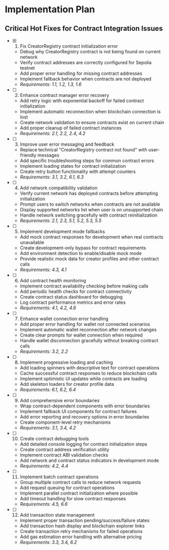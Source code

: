# Implementation Plan

## Critical Hot Fixes for Contract Integration Issues

- [x] 1. Fix CreatorRegistry contract initialization error




  - Debug why CreatorRegistry contract is not being found on current network
  - Verify contract addresses are correctly configured for Sepolia testnet
  - Add proper error handling for missing contract addresses
  - Implement fallback behavior when contracts are not deployed
  - _Requirements: 1.1, 1.2, 1.3, 1.6_

- [ ] 2. Enhance contract manager error recovery
  - Add retry logic with exponential backoff for failed contract initialization
  - Implement automatic reconnection when blockchain connection is lost
  - Create network validation to ensure contracts exist on current chain
  - Add proper cleanup of failed contract instances
  - _Requirements: 2.1, 2.2, 2.4, 4.2_

- [ ] 3. Improve user error messaging and feedback
  - Replace technical "CreatorRegistry contract not found" with user-friendly messages
  - Add specific troubleshooting steps for common contract errors
  - Implement loading states for contract initialization
  - Create retry button functionality with attempt counters
  - _Requirements: 3.1, 3.2, 6.1, 6.3_

- [ ] 4. Add network compatibility validation
  - Verify current network has deployed contracts before attempting initialization
  - Prompt users to switch networks when contracts are not available
  - Display supported networks list when user is on unsupported chain
  - Handle network switching gracefully with contract reinitialization
  - _Requirements: 2.1, 2.3, 5.1, 5.2, 5.3, 5.5_

- [ ] 5. Implement development mode fallbacks
  - Add mock contract responses for development when real contracts unavailable
  - Create development-only bypass for contract requirements
  - Add environment detection to enable/disable mock mode
  - Provide realistic mock data for creator profiles and other contract calls
  - _Requirements: 4.3, 4.1_

- [ ] 6. Add contract health monitoring
  - Implement contract availability checking before making calls
  - Add periodic health checks for contract connectivity
  - Create contract status dashboard for debugging
  - Log contract performance metrics and error rates
  - _Requirements: 4.1, 4.2, 4.6_

- [ ] 7. Enhance wallet connection error handling
  - Add proper error handling for wallet not connected scenarios
  - Implement automatic wallet reconnection after network changes
  - Create clear prompts for wallet connection when required
  - Handle wallet disconnection gracefully without breaking contract calls
  - _Requirements: 3.2, 2.2_

- [ ] 8. Implement progressive loading and caching
  - Add loading spinners with descriptive text for contract operations
  - Cache successful contract responses to reduce blockchain calls
  - Implement optimistic UI updates while contracts are loading
  - Add skeleton loaders for creator profile data
  - _Requirements: 6.1, 6.2, 6.4_

- [ ] 9. Add comprehensive error boundaries
  - Wrap contract-dependent components with error boundaries
  - Implement fallback UI components for contract failures
  - Add error reporting and recovery options in error boundaries
  - Create component-level retry mechanisms
  - _Requirements: 3.1, 3.4, 4.2_

- [ ] 10. Create contract debugging tools
  - Add detailed console logging for contract initialization steps
  - Create contract address verification utility
  - Implement contract ABI validation checks
  - Add network and contract status indicators in development mode
  - _Requirements: 4.2, 4.4_

- [ ] 11. Implement batch contract operations
  - Group multiple contract calls to reduce network requests
  - Add request queuing for contract operations
  - Implement parallel contract initialization where possible
  - Add timeout handling for slow contract responses
  - _Requirements: 4.5, 6.6_

- [ ] 12. Add transaction state management
  - Implement proper transaction pending/success/failure states
  - Add transaction hash display and blockchain explorer links
  - Create transaction retry mechanisms for failed operations
  - Add gas estimation error handling with alternative pricing
  - _Requirements: 3.3, 3.4, 6.2_